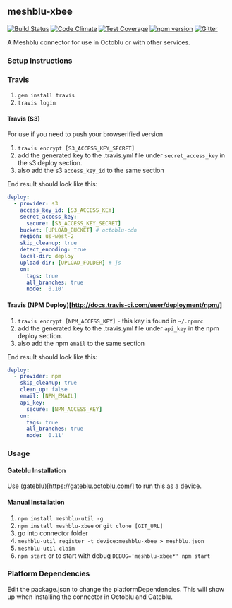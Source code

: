 ## meshblu-xbee

[![Build Status](https://travis-ci.org/octoblu/meshblu-xbee.svg?branch=master)](https://travis-ci.org/octoblu/meshblu-xbee)
[![Code Climate](https://codeclimate.com/github/octoblu/meshblu-xbee/badges/gpa.svg)](https://codeclimate.com/github/octoblu/meshblu-xbee)
[![Test Coverage](https://codeclimate.com/github/octoblu/meshblu-xbee/badges/coverage.svg)](https://codeclimate.com/github/octoblu/meshblu-xbee)
[![npm version](https://badge.fury.io/js/meshblu-xbee.svg)](http://badge.fury.io/js/meshblu-xbee)
[![Gitter](https://badges.gitter.im/octoblu/help.svg)](https://gitter.im/octoblu/help)

A Meshblu connector for use in Octoblu or with other services.

### Setup Instructions

### Travis

1. `gem install travis`
1. `travis login`

#### Travis (S3)

For use if you need to push your browserified version

1. `travis encrypt [S3_ACCESS_KEY_SECRET]`
1. add the generated key to the .travis.yml file under `secret_access_key` in the s3 deploy section.
1. also add the s3 `access_key_id` to the same section

End result should look like this:

```yml
deploy:
  - provider: s3
    access_key_id: [S3_ACCESS_KEY]
    secret_access_key:
      secure: [S3_ACCESS_KEY_SECRET]
    bucket: [UPLOAD_BUCKET] # octoblu-cdn
    region: us-west-2
    skip_cleanup: true
    detect_encoding: true
    local-dir: deploy
    upload-dir: [UPLOAD_FOLDER] # js
    on:
      tags: true
      all_branches: true
      node: '0.10'
```

#### Travis (NPM Deploy)[http://docs.travis-ci.com/user/deployment/npm/]

1. `travis encrypt [NPM_ACCESS_KEY]` - this key is found in `~/.npmrc`
1. add the generated key to the .travis.yml file under `api_key` in the npm deploy section.
1. also add the npm `email` to the same section

End result should look like this:

```yml
deploy:
  - provider: npm
    skip_cleanup: true
    clean_up: false
    email: [NPM_EMAIL]
    api_key:
      secure: [NPM_ACCESS_KEY]
    on:
      tags: true
      all_branches: true
      node: '0.11'
```

### Usage

#### Gateblu Installation

Use (gateblu)[https://gateblu.octoblu.com/] to run this as a device.

#### Manual Installation

1. `npm install meshblu-util -g`
1. `npm install meshblu-xbee` or `git clone [GIT_URL]`
1. go into connector folder
1. `meshblu-util register -t device:meshblu-xbee > meshblu.json`
1. `meshblu-util claim`
1. `npm start` or to start with debug `DEBUG='meshblu-xbee*' npm start`


### Platform Dependencies

Edit the package.json to change the platformDependencies. This will show up when installing the connector in Octoblu and Gateblu.

